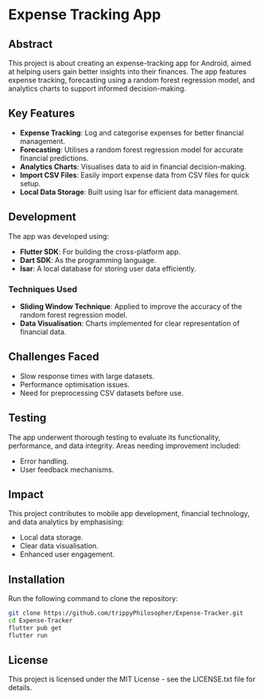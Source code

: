 # Expense Tracking App

## Abstract
This project is about creating an expense-tracking app for Android, aimed at helping users gain better insights into their finances. The app features expense tracking, forecasting using a random forest regression model, and analytics charts to support informed decision-making.

## Key Features
- **Expense Tracking**: Log and categorise expenses for better financial management.
- **Forecasting**: Utilises a random forest regression model for accurate financial predictions.
- **Analytics Charts**: Visualises data to aid in financial decision-making.
- **Import CSV Files**: Easily import expense data from CSV files for quick setup.
- **Local Data Storage**: Built using Isar for efficient data management.

## Development
The app was developed using:
- **Flutter SDK**: For building the cross-platform app.
- **Dart SDK**: As the programming language.
- **Isar**: A local database for storing user data efficiently.

### Techniques Used
- **Sliding Window Technique**: Applied to improve the accuracy of the random forest regression model.
- **Data Visualisation**: Charts implemented for clear representation of financial data.

## Challenges Faced
- Slow response times with large datasets.
- Performance optimisation issues.
- Need for preprocessing CSV datasets before use.

## Testing
The app underwent thorough testing to evaluate its functionality, performance, and data integrity. Areas needing improvement included:
- Error handling.
- User feedback mechanisms.

## Impact
This project contributes to mobile app development, financial technology, and data analytics by emphasising:
- Local data storage.
- Clear data visualisation.
- Enhanced user engagement.

## Installation
Run the following command to clone the repository:
   ```bash
   git clone https://github.com/trippyPhilosopher/Expense-Tracker.git
   cd Expense-Tracker
   flutter pub get
   flutter run
  ```

## License
This project is licensed under the MIT License - see the LICENSE.txt file for details.

